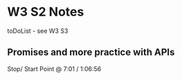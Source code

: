 # W3 S2 Notes

toDoList - see W3 S3

## Promises and more practice with APIs






Stop/ Start Point
@ 7:01 / 1:06:56